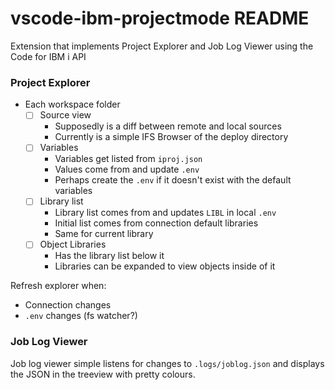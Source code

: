 # vscode-ibm-projectmode README

Extension that implements Project Explorer and Job Log Viewer using the Code for IBM i API

### Project Explorer

* Each workspace folder
  * [ ] Source view
    * Supposedly is a diff between remote and local sources
    * Currently is a simple IFS Browser of the deploy directory
  * [ ] Variables
    * Variables get listed from `iproj.json`
    * Values come from and update `.env`
    * Perhaps create the `.env` if it doesn't exist with the default variables
  * [ ] Library list
    * Library list comes from and updates `LIBL` in local `.env`
    * Initial list comes from connection default libraries 
    * Same for current library
  * [ ] Object Libraries
    * Has the library list below it
    * Libraries can be expanded to view objects inside of it

Refresh explorer when:

* Connection changes
* `.env` changes (fs watcher?)

### Job Log Viewer

Job log viewer simple listens for changes to `.logs/joblog.json` and displays the JSON in the treeview with pretty colours.